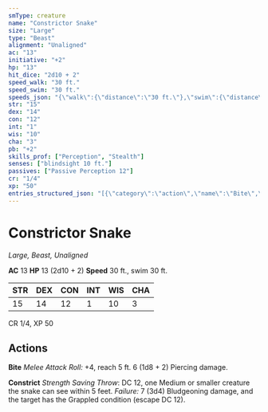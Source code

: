 ```yaml
---
smType: creature
name: "Constrictor Snake"
size: "Large"
type: "Beast"
alignment: "Unaligned"
ac: "13"
initiative: "+2"
hp: "13"
hit_dice: "2d10 + 2"
speed_walk: "30 ft."
speed_swim: "30 ft."
speeds_json: "{\"walk\":{\"distance\":\"30 ft.\"},\"swim\":{\"distance\":\"30 ft.\"}}"
str: "15"
dex: "14"
con: "12"
int: "1"
wis: "10"
cha: "3"
pb: "+2"
skills_prof: ["Perception", "Stealth"]
senses: ["blindsight 10 ft."]
passives: ["Passive Perception 12"]
cr: "1/4"
xp: "50"
entries_structured_json: "[{\"category\":\"action\",\"name\":\"Bite\",\"text\":\"*Melee Attack Roll:* +4, reach 5 ft. 6 (1d8 + 2) Piercing damage.\",\"kind\":\"Melee Attack Roll\",\"to_hit\":\"+4\",\"range\":\"5 ft\",\"damage\":\"6 (1d8 + 2) Piercing\"},{\"category\":\"action\",\"name\":\"Constrict\",\"text\":\"*Strength Saving Throw*: DC 12, one Medium or smaller creature the snake can see within 5 feet. *Failure:*  7 (3d4) Bludgeoning damage, and the target has the Grappled condition (escape DC 12).\",\"damage\":\"7 (3d4) Bludgeoning\",\"save_ability\":\"STR\",\"save_dc\":12}]"
---
```


# Constrictor Snake
*Large, Beast, Unaligned*

**AC** 13
**HP** 13 (2d10 + 2)
**Speed** 30 ft., swim 30 ft.

| STR | DEX | CON | INT | WIS | CHA |
| --- | --- | --- | --- | --- | --- |
| 15 | 14 | 12 | 1 | 10 | 3 |

CR 1/4, XP 50

## Actions

**Bite**
*Melee Attack Roll:* +4, reach 5 ft. 6 (1d8 + 2) Piercing damage.

**Constrict**
*Strength Saving Throw*: DC 12, one Medium or smaller creature the snake can see within 5 feet. *Failure:*  7 (3d4) Bludgeoning damage, and the target has the Grappled condition (escape DC 12).

